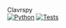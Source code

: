 Clavrspy<br>
[![Python](https://img.shields.io/badge/python-3.9%20|%203.10-blue?style=for-the-badge&logo=python&logoColor=white)](https://www.python.org/)
[![Tests](https://img.shields.io/github/actions/workflow/status/dennis-fahrner/clavrspy/ci.yaml?branch=master&style=for-the-badge)](https://github.com/dennis-fahrner/clavrspy/actions)
